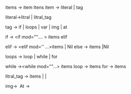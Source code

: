 
items -> item Itens
item -> literal | tag


literal->litral | litral_tag

tag -> if
       | loops
        | var 
        | img | at 

if -> <if mod="".... > items </if> elif

elif -> <elif mod='' ...>items </elif>
        | Nil
else -> <else>items </else>
        |Nil

loops -> loop | while | for 

while -><while mod=""...> items </while>
loop -> <loop times=""> items </loop>
for -> <for name="" from="">items</for>

litral_tag -> <text> items </text>
            | <sign s="" repeat=""/>
            | <endl/>

img-> <img url="" file=""/>
At -> <at uid="" sep=""/>